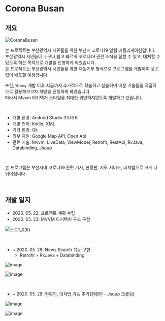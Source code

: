 # Corona Busan

## 개요

![CoronaBusan](https://user-images.githubusercontent.com/57826388/82758378-347df200-9e21-11ea-8340-e52c3510ce44.png)

본 프로젝트는 부산광역시 시민들을 위한 부산시 코로나19 알림 애플리케이션입니다.  
부산광역시 시민들이 누구나 쉽고 빠르게 코로나19 관련 소식을 접할 수 있고, 대처할 수 있도록 하는 목적으로 개발을 진행하게 되었습니다.  
본 프로젝트는 부산광역시 시민들을 위한 재능기부 형식으로 프로그램을 개발하여 광고없이 배포할 예정입니다.

또한, `Wimmy` 개발 이후 지금까지 추가적으로 학습하고 실습하며 배운 기술들을 직접적으로 활용해보고자 개발을 진행하게 되었습니다.  
따라서 Mvvm 아키텍처 스타일을 최대한 위반하지않도록 개발하고 있습니다.

<br>

- 개발 환경: Android Studio 3.5/3.6
- 개발 언어: Kotlin, XML
- 기타 환경: Git
- 외부 자원: Google Map API, Open Api
- 관련 기술: Mvvm, LiveData, ViewModel, Retrofit, RestApi, RxJava, Databinding, Jsoup

<br>

본 프로그램은 부산시내 코로나19 관련 기사, 현황판, 지도 서비스, 대처법으로 크게 나뉘어집니다.

<br>

## 개발 일지

- 2020\. 05. 22: 프로젝트 계획 수립
- 2020\. 05. 23: MVVM 아키텍처 구조 구현

![노트1_0(8)](https://user-images.githubusercontent.com/57826388/82759796-73fd0c00-9e2a-11ea-8764-873e3b6dea24.jpg)

<br>

- ~ 2020\. 05. 26: News Search 기능 구현
  - Retrofit + RxJava + Databinding
  
![image](https://user-images.githubusercontent.com/57826388/82968560-8f257280-a008-11ea-9300-4c7c8739612e.png)

![image](https://user-images.githubusercontent.com/57826388/82968566-90ef3600-a008-11ea-8918-6163262d31b5.png)

<br>

- ~ 2020\. 05. 28: 현황판, 대처법 기능 추가(현황판 - Jsoup 크롤링)

![image](https://user-images.githubusercontent.com/57826388/83176110-e38b3800-a157-11ea-8be9-cba44974f334.png)

![image](https://user-images.githubusercontent.com/57826388/83176114-e71ebf00-a157-11ea-97ae-7485a2ee6112.png)

<br>

